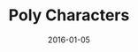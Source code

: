 ---
title: Poly Characters
description: Vector low-polygon characters.
client: 
skills:
  - Graphic Design
date: 2016-01-05
finished: true
layout: work
permalink: false
---